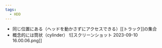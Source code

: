 ```yaml
---
tags:
  - HDD
---
```

- 同じ位置にある（ヘッドを動かさずにアクセスできる）[[トラック]]の集合
- 概念的には筒状（cylinder）
![[スクリーンショット 2023-09-10 16.00.06.png]]